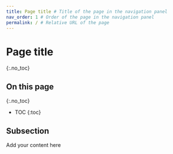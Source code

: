 ```yaml
---
title: Page title # Title of the page in the navigation panel
nav_order: 1 # Order of the page in the navigation panel
permalink: / # Relative URL of the page
---
```


# Page title
{:.no_toc}

<!-- Remove this section and tags if you don't need a table of contents -->
## On this page
{:.no_toc}

* TOC
{:toc}

## Subsection

Add your content here
